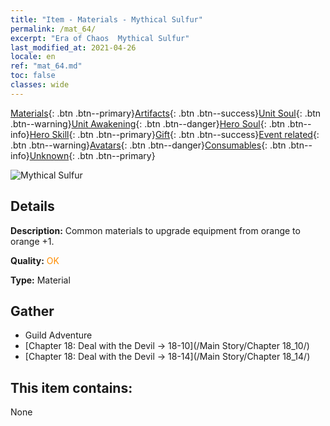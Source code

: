 ```yaml
---
title: "Item - Materials - Mythical Sulfur"
permalink: /mat_64/
excerpt: "Era of Chaos  Mythical Sulfur"
last_modified_at: 2021-04-26
locale: en
ref: "mat_64.md"
toc: false
classes: wide
---
```

 [Materials](/Items/){: .btn .btn--primary}[Artifacts](/Items/Artifacts/){: .btn .btn--success}[Unit Soul](/Items/UnitSoul/){: .btn .btn--warning}[Unit Awakening](/Items/UnitAwakening/){: .btn .btn--danger}[Hero Soul](/Items/HeroSoul/){: .btn .btn--info}[Hero Skill](/Items/HeroSkill/){: .btn .btn--primary}[Gift](/Items/Gift/){: .btn .btn--success}[Event related](/Items/Events/){: .btn .btn--warning}[Avatars](/Items/Avatars/){: .btn .btn--danger}[Consumables](/Items/Consumables/){: .btn .btn--info}[Unknown](/Items/Unknown/){: .btn .btn--primary}

 ![Mythical Sulfur](/images/t/i_cailiao_liuhuang3.png)

## Details
 **Description:** Common materials to upgrade equipment from orange to orange +1.

 **Quality:** <span style="color: #FF8C00">OK</span>

 **Type:** Material

## Gather

*    Guild Adventure 
*    [Chapter 18: Deal with the Devil -> 18-10](/Main Story/Chapter 18_10/) 
*    [Chapter 18: Deal with the Devil -> 18-14](/Main Story/Chapter 18_14/) 

## This item contains:

  None

